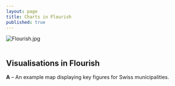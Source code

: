 ```yaml
---
layout: page
title: Charts in Flourish
published: true
---
```


![Flourish.jpg]({{site.baseurl}}/img/Flourish.jpg)<br><br>

## Visualisations in Flourish

**A** – An example map displaying key figures for Swiss municipalities.

<div class="flourish-embed flourish-map" data-src="visualisation/10105282"><script src="https://public.flourish.studio/resources/embed.js"></script></div>
